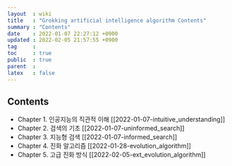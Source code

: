 ```yaml
---
layout  : wiki
title   : "Grokking artificial intelligence algorithm Contents" 
summary : "Contents"
date    : 2022-01-07 22:27:12 +0900
updated : 2022-02-05 21:57:55 +0900
tag     : 
toc     : true
public  : true
parent  : 
latex   : false
---
```


## Contents
  * Chapter 1. 인공지능의 직관적 이해 [[2022-01-07-intuitive_understanding]]
  * Chapter 2. 검색의 기초 [[2022-01-07-uninformed_search]]
  * Chapter 3. 지능형 검색 [[2022-01-07-informed_search]]
  * Chapter 4. 진화 알고리즘 [[2022-01-28-evolution_algorithm]]
  * Chapter 5. 고급 진화 방식 [[2022-02-05-ext_evolution_algorithm]] 
